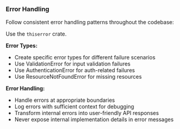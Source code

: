 
### Error Handling

Follow consistent error handling patterns throughout the codebase:

Use the `thiserror` crate.

**Error Types:**
- Create specific error types for different failure scenarios
- Use ValidationError for input validation failures
- Use AuthenticationError for auth-related failures
- Use ResourceNotFoundError for missing resources

**Error Handling:**
- Handle errors at appropriate boundaries
- Log errors with sufficient context for debugging
- Transform internal errors into user-friendly API responses
- Never expose internal implementation details in error messages



